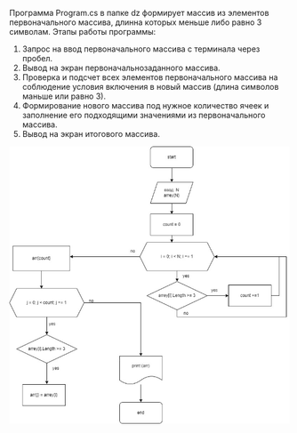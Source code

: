 Программа Program.cs в папке dz формирует массив из элементов первоначального массива, длинна которых меньше либо равно 3 символам.
Этапы работы программы:
1. Запрос на ввод первоначального массива с терминала через пробел.
2. Вывод на экран первоначальнозаданного массива.
3. Проверка и подсчет всех элементов первоначального массива на соблюдение условия включения в новый массив (длина символов маньше или равно 3).
4. Формирование нового массива под нужное количество ячеек и заполнение его подходящими значениями из первоначального массива.
5. Вывод на экран итогового массива.

![тут должен был быть алгоритм](algoritm.jpg)